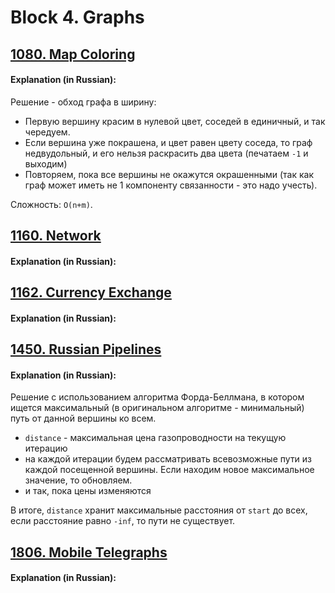 # Block 4. Graphs
## [1080. Map Coloring](https://acm.timus.ru/problem.aspx?space=1&num=1080&locale=en)

#### Explanation (in Russian):

Решение - обход графа в ширину:
* Первую вершину красим в нулевой цвет, соседей в единичный, и так чередуем.
* Если вершина уже покрашена, и цвет равен цвету соседа, то граф недвудольный, и его нельзя раскрасить два цвета (печатаем `-1` и выходим)
* Повторяем, пока все вершины не окажутся окрашенными (так как граф может иметь не 1 компоненту связанности - это надо учесть).

Сложность: `O(n+m)`.

## [1160. Network](https://acm.timus.ru/problem.aspx?space=1&num=1160&locale=en)
  
#### Explanation (in Russian):
  
  
  
## [1162. Currency Exchange](https://acm.timus.ru/problem.aspx?space=1&num=1162&locale=en)

#### Explanation (in Russian):



## [1450. Russian Pipelines](https://acm.timus.ru/problem.aspx?space=1&num=1450&locale=en)

#### Explanation (in Russian):
Решение с использованием алгоритма Форда-Беллмана, в котором ищется максимальный (в оригинальном алгоритме - минимальный) путь от данной вершины ко всем.

* `distance` - максимальная цена газопроводности на текущую итерацию
* на каждой итерации будем рассматривать всевозможные пути из каждой посещенной вершины. Если находим новое максимальное значение, то обновляем.
* и так, пока цены изменяются

В итоге, `distance` хранит максимальные расстояния от `start` до всех, если расстояние равно `-inf`, то пути не существует.


## [1806. Mobile Telegraphs](https://acm.timus.ru/problem.aspx?space=1&num=1806&locale=en)

#### Explanation (in Russian):



